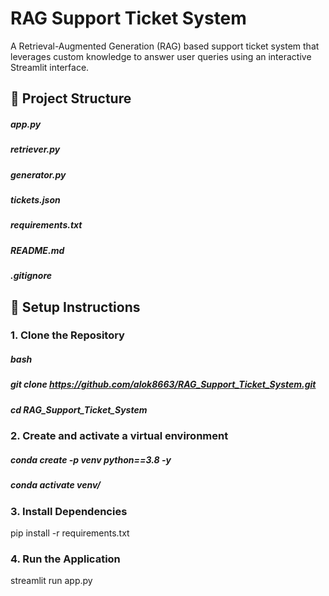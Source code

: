 # RAG Support Ticket System

A Retrieval-Augmented Generation (RAG) based support ticket system that leverages custom knowledge to answer user queries using an interactive Streamlit interface.

## 📁 Project Structure
##### app.py
##### retriever.py
##### generator.py
##### tickets.json
##### requirements.txt
##### README.md
##### .gitignore


## 🔧 Setup Instructions

### 1. Clone the Repository

##### bash
##### git clone https://github.com/alok8663/RAG_Support_Ticket_System.git
##### cd RAG_Support_Ticket_System

### 2. Create and activate a virtual environment
##### conda create -p venv python==3.8 -y
##### conda activate venv/ 


### 3. Install Dependencies
pip install -r requirements.txt

### 4. Run the Application
streamlit run app.py

